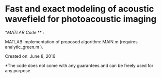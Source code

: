 # Fast and exact modeling of acoustic wavefield for photoacoustic imaging

**MATLAB Code* ** :

MATLAB implementation of proposed algorithm: MAIN.m (requires analytic_green.m ).

Created on: June 8, 2016 

*The code does not come with any guarantees and can be freely used for any purpose.

